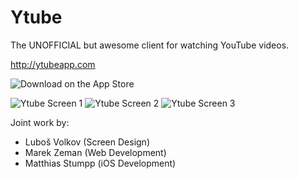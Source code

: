 Ytube
=====

The UNOFFICIAL but awesome client for watching YouTube videos.

http://ytubeapp.com

![Download on the App Store](https://raw.github.com/MStumpp/Ytube/master/badge_ios.png)

![Ytube Screen 1](https://raw.github.com/MStumpp/Ytube/master/youtube_screen_1.pngg)
![Ytube Screen 2](https://raw.github.com/MStumpp/Ytube/master/youtube_screen_2.png)
![Ytube Screen 3](https://raw.github.com/MStumpp/Ytube/master/youtube_screen_3.png)

Joint work by:
- Luboš Volkov (Screen Design)
- Marek Zeman (Web Development)
- Matthias Stumpp (iOS Development)

